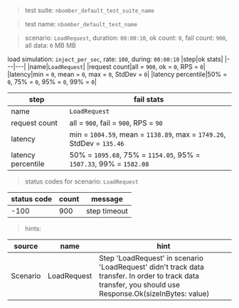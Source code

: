 > test suite: `nbomber_default_test_suite_name`

> test name: `nbomber_default_test_name`

> scenario: `LoadRequest`, duration: `00:00:10`, ok count: `0`, fail count: `900`, all data: `0` MB MB

load simulation: `inject_per_sec`, rate: `100`, during: `00:00:10`
|step|ok stats|
|---|---|
|name|`LoadRequest`|
|request count|all = `900`, ok = `0`, RPS = `0`|
|latency|min = `0`, mean = `0`, max = `0`, StdDev = `0`|
|latency percentile|50% = `0`, 75% = `0`, 95% = `0`, 99% = `0`|

|step|fail stats|
|---|---|
|name|`LoadRequest`|
|request count|all = `900`, fail = `900`, RPS = `90`|
|latency|min = `1004.59`, mean = `1138.89`, max = `1749.26`, StdDev = `135.46`|
|latency percentile|50% = `1095.68`, 75% = `1154.05`, 95% = `1507.33`, 99% = `1582.08`|
> status codes for scenario: `LoadRequest`

|status code|count|message|
|---|---|---|
|-100|900|step timeout|

> hints:

|source|name|hint|
|---|---|---|
|Scenario|LoadRequest|Step 'LoadRequest' in scenario 'LoadRequest' didn't track data transfer. In order to track data transfer, you should use Response.Ok(sizeInBytes: value)|
